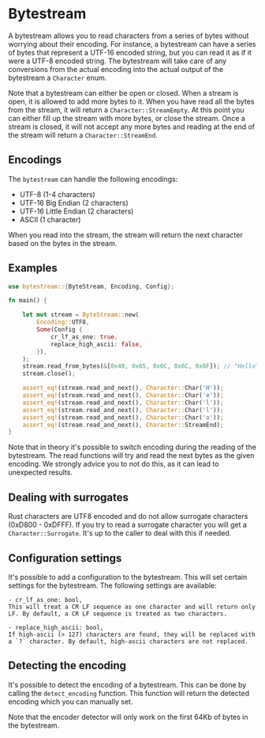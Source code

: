 # Bytestream 

A bytestream allows you to read characters from a series of bytes without worrying about their encoding. For instance,
a bytestream can have a series of bytes that represent a UTF-16 encoded string, but you can read it as if it were a
UTF-8 encoded string. The bytestream will take care of any conversions from the actual encoding into the actual output 
of the bytestream a `Character` enum.

Note that a bytestream can either be open or closed. When a stream is open, it is allowed to add more bytes to it. When
you have read all the bytes from the stream, it will return a `Character::StreamEmpty`. At this point you can either fill
up the stream with more bytes, or close the stream. Once a stream is closed, it will not accept any more bytes and reading
at the end of the stream will return a `Character::StreamEnd`.

## Encodings
The `bytestream` can handle the following encodings:

- UTF-8 (1-4 characters)
- UTF-16 Big Endian (2 characters)
- UTF-16 Little Endian (2 characters)
- ASCII (1 character)

When you read into the stream, the stream will return the next character based on the bytes in the stream. 

## Examples
```rust
use bytestream::{ByteStream, Encoding, Config};

fn main() {

    let mut stream = ByteStream::new(
        Encoding::UTF8,
        Some(Config {
            cr_lf_as_one: true,
            replace_high_ascii: false,
        }),
    );
    stream.read_from_bytes(&[0x48, 0x65, 0x6C, 0x6C, 0x6F]); // "Hello"
    stream.close();

    assert_eq!(stream.read_and_next(), Character::Char('H'));
    assert_eq!(stream.read_and_next(), Character::Char('e'));
    assert_eq!(stream.read_and_next(), Character::Char('l'));
    assert_eq!(stream.read_and_next(), Character::Char('l'));
    assert_eq!(stream.read_and_next(), Character::Char('o'));
    assert_eq!(stream.read_and_next(), Character::StreamEnd);
}
```

Note that in theory it's possible to switch encoding during the reading of the bytestream. The read functions will try and 
read the next bytes as the given encoding. We strongly advice you to not do this, as it can lead to unexpected results.

## Dealing with surrogates
Rust characters are UTF8 encoded and do not allow surrogate characters (0xD800 - 0xDFFF). If you try to read a surrogate 
character you will get a `Character::Surrogate`. It's up to the caller to deal with this if needed.


## Configuration settings
It's possible to add a configuration to the bytestream. This will set certain settings for the bytestream. The following
settings are available:

    - cr_lf_as_one: bool,
    This will treat a CR LF sequence as one character and will return only LF. By default, a CR LF sequence is treated as two characters.
 
    - replace_high_ascii: bool,
    If high-ascii (> 127) characters are found, they will be replaced with a `?` character. By default, high-ascii characters are not replaced.


## Detecting the encoding
It's possible to detect the encoding of a bytestream. This can be done by calling the `detect_encoding` function. This function
will return the detected encoding which you can manually set.

Note that the encoder detector will only work on the first 64Kb of bytes in the bytestream.